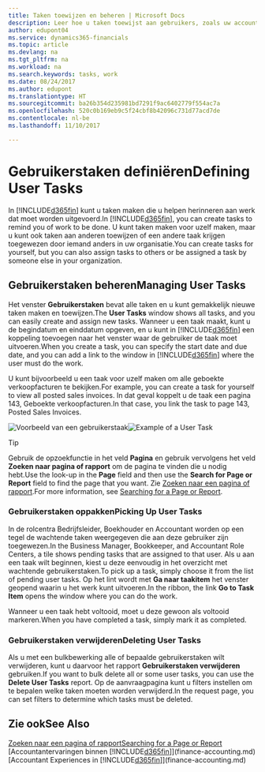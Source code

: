 ```yaml
---
title: Taken toewijzen en beheren | Microsoft Docs
description: Leer hoe u taken toewijst aan gebruikers, zoals uw accountant, in Dynamics 365 Business edition.
author: edupont04
ms.service: dynamics365-financials
ms.topic: article
ms.devlang: na
ms.tgt_pltfrm: na
ms.workload: na
ms.search.keywords: tasks, work
ms.date: 08/24/2017
ms.author: edupont
ms.translationtype: HT
ms.sourcegitcommit: ba26b354d235981bd7291f9ac6402779f554ac7a
ms.openlocfilehash: 520c0b169eb9c5f24cbf8b42096c731d77acd7de
ms.contentlocale: nl-be
ms.lasthandoff: 11/10/2017

---
```

# <a name="defining-user-tasks"></a><span data-ttu-id="8b1aa-103">Gebruikerstaken definiëren</span><span class="sxs-lookup"><span data-stu-id="8b1aa-103">Defining User Tasks</span></span>
<span data-ttu-id="8b1aa-104">In [!INCLUDE[d365fin](includes/d365fin_md.md)] kunt u taken maken die u helpen herinneren aan werk dat moet worden uitgevoerd.</span><span class="sxs-lookup"><span data-stu-id="8b1aa-104">In [!INCLUDE[d365fin](includes/d365fin_md.md)], you can create tasks to remind you of work to be done.</span></span> <span data-ttu-id="8b1aa-105">U kunt taken maken voor uzelf maken, maar u kunt ook taken aan anderen toewijzen of een andere taak krijgen toegewezen door iemand anders in uw organisatie.</span><span class="sxs-lookup"><span data-stu-id="8b1aa-105">You can create tasks for yourself, but you can also assign tasks to others or be assigned a task by someone else in your organization.</span></span>  

## <a name="managing-user-tasks"></a><span data-ttu-id="8b1aa-106">Gebruikerstaken beheren</span><span class="sxs-lookup"><span data-stu-id="8b1aa-106">Managing User Tasks</span></span>
<span data-ttu-id="8b1aa-107">Het venster **Gebruikerstaken** bevat alle taken en u kunt gemakkelijk nieuwe taken maken en toewijzen.</span><span class="sxs-lookup"><span data-stu-id="8b1aa-107">The **User Tasks** window shows all tasks, and you can easily create and assign new tasks.</span></span> <span data-ttu-id="8b1aa-108">Wanneer u een taak maakt, kunt u de begindatum en einddatum opgeven, en u kunt in [!INCLUDE[d365fin](includes/d365fin_md.md)] een koppeling toevoegen naar het venster waar de gebruiker de taak moet uitvoeren.</span><span class="sxs-lookup"><span data-stu-id="8b1aa-108">When you create a task, you can specify the start date and due date, and you can add a link to the window in [!INCLUDE[d365fin](includes/d365fin_md.md)] where the user must do the work.</span></span>  

<span data-ttu-id="8b1aa-109">U kunt bijvoorbeeld u een taak voor uzelf maken om alle geboekte verkoopfacturen te bekijken.</span><span class="sxs-lookup"><span data-stu-id="8b1aa-109">For example, you can create a task for yourself to view all posted sales invoices.</span></span> <span data-ttu-id="8b1aa-110">In dat geval koppelt u de taak een pagina 143, Geboekte verkoopfacturen.</span><span class="sxs-lookup"><span data-stu-id="8b1aa-110">In that case, you link the task to page 143, Posted Sales Invoices.</span></span>  

<span data-ttu-id="8b1aa-111">![Voorbeeld van een gebruikerstaak](media/across-user-tasks/sample-user-task.png "Voorbeeld van een gebruikerstaak")</span><span class="sxs-lookup"><span data-stu-id="8b1aa-111">![Example of a User Task](media/across-user-tasks/sample-user-task.png "Example of a user task")</span></span>

> [!TIP]  
>  <span data-ttu-id="8b1aa-112">Gebruik de opzoekfunctie in het veld **Pagina** en gebruik vervolgens het veld **Zoeken naar pagina of rapport** om de pagina te vinden die u nodig hebt.</span><span class="sxs-lookup"><span data-stu-id="8b1aa-112">Use the look-up in the **Page** field and then use the **Search for Page or Report** field to find the page that you want.</span></span> <span data-ttu-id="8b1aa-113">Zie [Zoeken naar een pagina of rapport](ui-search.md).</span><span class="sxs-lookup"><span data-stu-id="8b1aa-113">For more information, see [Searching for a Page or Report](ui-search.md).</span></span>  

### <a name="picking-up-user-tasks"></a><span data-ttu-id="8b1aa-114">Gebruikerstaken oppakken</span><span class="sxs-lookup"><span data-stu-id="8b1aa-114">Picking Up User Tasks</span></span>
<span data-ttu-id="8b1aa-115">In de rolcentra Bedrijfsleider, Boekhouder en Accountant worden op een tegel de wachtende taken weergegeven die aan deze gebruiker zijn toegewezen.</span><span class="sxs-lookup"><span data-stu-id="8b1aa-115">In the Business Manager, Bookkeeper, and Accountant Role Centers, a tile shows pending tasks that are assigned to that user.</span></span> <span data-ttu-id="8b1aa-116">Als u aan een taak wilt beginnen, kiest u deze eenvoudig in het overzicht met wachtende gebruikerstaken.</span><span class="sxs-lookup"><span data-stu-id="8b1aa-116">To pick up a task, simply choose it from the list of pending user tasks.</span></span> <span data-ttu-id="8b1aa-117">Op het lint wordt met **Ga naar taakitem** het venster geopend waarin u het werk kunt uitvoeren.</span><span class="sxs-lookup"><span data-stu-id="8b1aa-117">In the ribbon, the link **Go to Task Item** opens the window where you can do the work.</span></span>  

<span data-ttu-id="8b1aa-118">Wanneer u een taak hebt voltooid, moet u deze gewoon als voltooid markeren.</span><span class="sxs-lookup"><span data-stu-id="8b1aa-118">When you have completed a task, simply mark it as completed.</span></span>  

### <a name="deleting-user-tasks"></a><span data-ttu-id="8b1aa-119">Gebruikerstaken verwijderen</span><span class="sxs-lookup"><span data-stu-id="8b1aa-119">Deleting User Tasks</span></span>
<span data-ttu-id="8b1aa-120">Als u met een bulkbewerking alle of bepaalde gebruikerstaken wilt verwijderen, kunt u daarvoor het rapport **Gebruikerstaken verwijderen** gebruiken.</span><span class="sxs-lookup"><span data-stu-id="8b1aa-120">If you want to bulk delete all or some user tasks, you can use the **Delete User Tasks** report.</span></span> <span data-ttu-id="8b1aa-121">Op de aanvraagpagina kunt u filters instellen om te bepalen welke taken moeten worden verwijderd.</span><span class="sxs-lookup"><span data-stu-id="8b1aa-121">In the request page, you can set filters to determine which tasks must be deleted.</span></span>  

## <a name="see-also"></a><span data-ttu-id="8b1aa-122">Zie ook</span><span class="sxs-lookup"><span data-stu-id="8b1aa-122">See Also</span></span>
[<span data-ttu-id="8b1aa-123">Zoeken naar een pagina of rapport</span><span class="sxs-lookup"><span data-stu-id="8b1aa-123">Searching for a Page or Report</span></span>](ui-search.md)  
<span data-ttu-id="8b1aa-124">[Accountantervaringen binnen [!INCLUDE[d365fin](includes/d365fin_md.md)]](finance-accounting.md)</span><span class="sxs-lookup"><span data-stu-id="8b1aa-124">[Accountant Experiences in [!INCLUDE[d365fin](includes/d365fin_md.md)]](finance-accounting.md)</span></span>  

